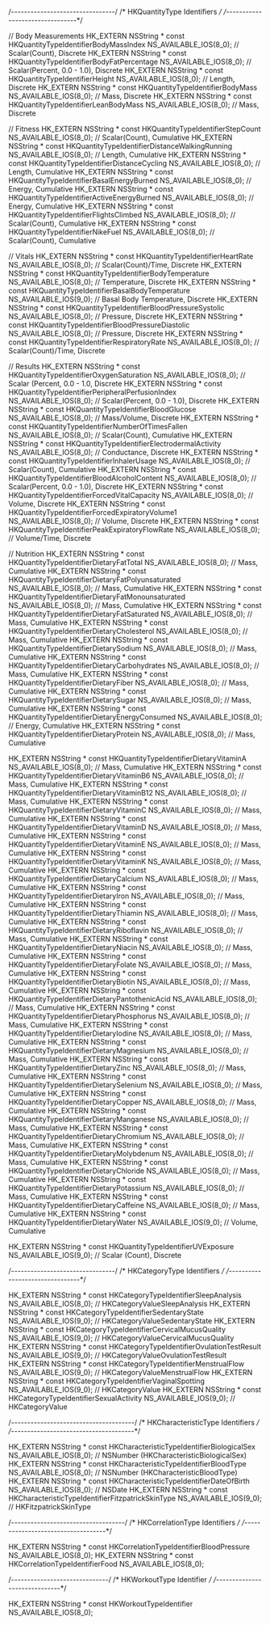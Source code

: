 /*--------------------------------*/
/*   HKQuantityType Identifiers   */
/*--------------------------------*/

// Body Measurements
HK_EXTERN NSString * const HKQuantityTypeIdentifierBodyMassIndex NS_AVAILABLE_IOS(8_0);             // Scalar(Count),               Discrete
HK_EXTERN NSString * const HKQuantityTypeIdentifierBodyFatPercentage NS_AVAILABLE_IOS(8_0);         // Scalar(Percent, 0.0 - 1.0),  Discrete
HK_EXTERN NSString * const HKQuantityTypeIdentifierHeight NS_AVAILABLE_IOS(8_0);                    // Length,                      Discrete
HK_EXTERN NSString * const HKQuantityTypeIdentifierBodyMass NS_AVAILABLE_IOS(8_0);                  // Mass,                        Discrete
HK_EXTERN NSString * const HKQuantityTypeIdentifierLeanBodyMass NS_AVAILABLE_IOS(8_0);              // Mass,                        Discrete

// Fitness
HK_EXTERN NSString * const HKQuantityTypeIdentifierStepCount NS_AVAILABLE_IOS(8_0);                 // Scalar(Count),               Cumulative
HK_EXTERN NSString * const HKQuantityTypeIdentifierDistanceWalkingRunning NS_AVAILABLE_IOS(8_0);    // Length,                      Cumulative
HK_EXTERN NSString * const HKQuantityTypeIdentifierDistanceCycling NS_AVAILABLE_IOS(8_0);           // Length,                      Cumulative
HK_EXTERN NSString * const HKQuantityTypeIdentifierBasalEnergyBurned NS_AVAILABLE_IOS(8_0);         // Energy,                      Cumulative
HK_EXTERN NSString * const HKQuantityTypeIdentifierActiveEnergyBurned NS_AVAILABLE_IOS(8_0);        // Energy,                      Cumulative
HK_EXTERN NSString * const HKQuantityTypeIdentifierFlightsClimbed NS_AVAILABLE_IOS(8_0);            // Scalar(Count),               Cumulative
HK_EXTERN NSString * const HKQuantityTypeIdentifierNikeFuel NS_AVAILABLE_IOS(8_0);                  // Scalar(Count),               Cumulative

// Vitals
HK_EXTERN NSString * const HKQuantityTypeIdentifierHeartRate NS_AVAILABLE_IOS(8_0);                 // Scalar(Count)/Time,          Discrete
HK_EXTERN NSString * const HKQuantityTypeIdentifierBodyTemperature NS_AVAILABLE_IOS(8_0);           // Temperature,                 Discrete
HK_EXTERN NSString * const HKQuantityTypeIdentifierBasalBodyTemperature NS_AVAILABLE_IOS(9_0);      // Basal Body Temperature,      Discrete
HK_EXTERN NSString * const HKQuantityTypeIdentifierBloodPressureSystolic NS_AVAILABLE_IOS(8_0);     // Pressure,                    Discrete
HK_EXTERN NSString * const HKQuantityTypeIdentifierBloodPressureDiastolic NS_AVAILABLE_IOS(8_0);    // Pressure,                    Discrete
HK_EXTERN NSString * const HKQuantityTypeIdentifierRespiratoryRate NS_AVAILABLE_IOS(8_0);           // Scalar(Count)/Time,          Discrete

// Results
HK_EXTERN NSString * const HKQuantityTypeIdentifierOxygenSaturation NS_AVAILABLE_IOS(8_0);          // Scalar (Percent, 0.0 - 1.0,  Discrete
HK_EXTERN NSString * const HKQuantityTypeIdentifierPeripheralPerfusionIndex NS_AVAILABLE_IOS(8_0);  // Scalar(Percent, 0.0 - 1.0),  Discrete
HK_EXTERN NSString * const HKQuantityTypeIdentifierBloodGlucose NS_AVAILABLE_IOS(8_0);              // Mass/Volume,                 Discrete
HK_EXTERN NSString * const HKQuantityTypeIdentifierNumberOfTimesFallen NS_AVAILABLE_IOS(8_0);       // Scalar(Count),               Cumulative
HK_EXTERN NSString * const HKQuantityTypeIdentifierElectrodermalActivity NS_AVAILABLE_IOS(8_0);     // Conductance,                 Discrete
HK_EXTERN NSString * const HKQuantityTypeIdentifierInhalerUsage NS_AVAILABLE_IOS(8_0);              // Scalar(Count),               Cumulative
HK_EXTERN NSString * const HKQuantityTypeIdentifierBloodAlcoholContent NS_AVAILABLE_IOS(8_0);       // Scalar(Percent, 0.0 - 1.0),  Discrete
HK_EXTERN NSString * const HKQuantityTypeIdentifierForcedVitalCapacity NS_AVAILABLE_IOS(8_0);       // Volume,                      Discrete
HK_EXTERN NSString * const HKQuantityTypeIdentifierForcedExpiratoryVolume1 NS_AVAILABLE_IOS(8_0);   // Volume,                      Discrete
HK_EXTERN NSString * const HKQuantityTypeIdentifierPeakExpiratoryFlowRate NS_AVAILABLE_IOS(8_0);    // Volume/Time,                 Discrete

// Nutrition
HK_EXTERN NSString * const HKQuantityTypeIdentifierDietaryFatTotal NS_AVAILABLE_IOS(8_0);           // Mass,   Cumulative
HK_EXTERN NSString * const HKQuantityTypeIdentifierDietaryFatPolyunsaturated NS_AVAILABLE_IOS(8_0); // Mass,   Cumulative
HK_EXTERN NSString * const HKQuantityTypeIdentifierDietaryFatMonounsaturated NS_AVAILABLE_IOS(8_0); // Mass,   Cumulative
HK_EXTERN NSString * const HKQuantityTypeIdentifierDietaryFatSaturated NS_AVAILABLE_IOS(8_0);       // Mass,   Cumulative
HK_EXTERN NSString * const HKQuantityTypeIdentifierDietaryCholesterol NS_AVAILABLE_IOS(8_0);        // Mass,   Cumulative
HK_EXTERN NSString * const HKQuantityTypeIdentifierDietarySodium NS_AVAILABLE_IOS(8_0);             // Mass,   Cumulative
HK_EXTERN NSString * const HKQuantityTypeIdentifierDietaryCarbohydrates NS_AVAILABLE_IOS(8_0);      // Mass,   Cumulative
HK_EXTERN NSString * const HKQuantityTypeIdentifierDietaryFiber NS_AVAILABLE_IOS(8_0);              // Mass,   Cumulative
HK_EXTERN NSString * const HKQuantityTypeIdentifierDietarySugar NS_AVAILABLE_IOS(8_0);              // Mass,   Cumulative
HK_EXTERN NSString * const HKQuantityTypeIdentifierDietaryEnergyConsumed NS_AVAILABLE_IOS(8_0);     // Energy, Cumulative
HK_EXTERN NSString * const HKQuantityTypeIdentifierDietaryProtein NS_AVAILABLE_IOS(8_0);            // Mass,   Cumulative

HK_EXTERN NSString * const HKQuantityTypeIdentifierDietaryVitaminA NS_AVAILABLE_IOS(8_0);           // Mass, Cumulative
HK_EXTERN NSString * const HKQuantityTypeIdentifierDietaryVitaminB6 NS_AVAILABLE_IOS(8_0);          // Mass, Cumulative
HK_EXTERN NSString * const HKQuantityTypeIdentifierDietaryVitaminB12 NS_AVAILABLE_IOS(8_0);         // Mass, Cumulative
HK_EXTERN NSString * const HKQuantityTypeIdentifierDietaryVitaminC NS_AVAILABLE_IOS(8_0);           // Mass, Cumulative
HK_EXTERN NSString * const HKQuantityTypeIdentifierDietaryVitaminD NS_AVAILABLE_IOS(8_0);           // Mass, Cumulative
HK_EXTERN NSString * const HKQuantityTypeIdentifierDietaryVitaminE NS_AVAILABLE_IOS(8_0);           // Mass, Cumulative
HK_EXTERN NSString * const HKQuantityTypeIdentifierDietaryVitaminK NS_AVAILABLE_IOS(8_0);           // Mass, Cumulative
HK_EXTERN NSString * const HKQuantityTypeIdentifierDietaryCalcium NS_AVAILABLE_IOS(8_0);            // Mass, Cumulative
HK_EXTERN NSString * const HKQuantityTypeIdentifierDietaryIron NS_AVAILABLE_IOS(8_0);               // Mass, Cumulative
HK_EXTERN NSString * const HKQuantityTypeIdentifierDietaryThiamin NS_AVAILABLE_IOS(8_0);            // Mass, Cumulative
HK_EXTERN NSString * const HKQuantityTypeIdentifierDietaryRiboflavin NS_AVAILABLE_IOS(8_0);         // Mass, Cumulative
HK_EXTERN NSString * const HKQuantityTypeIdentifierDietaryNiacin NS_AVAILABLE_IOS(8_0);             // Mass, Cumulative
HK_EXTERN NSString * const HKQuantityTypeIdentifierDietaryFolate NS_AVAILABLE_IOS(8_0);             // Mass, Cumulative
HK_EXTERN NSString * const HKQuantityTypeIdentifierDietaryBiotin NS_AVAILABLE_IOS(8_0);             // Mass, Cumulative
HK_EXTERN NSString * const HKQuantityTypeIdentifierDietaryPantothenicAcid NS_AVAILABLE_IOS(8_0);    // Mass, Cumulative
HK_EXTERN NSString * const HKQuantityTypeIdentifierDietaryPhosphorus NS_AVAILABLE_IOS(8_0);         // Mass, Cumulative
HK_EXTERN NSString * const HKQuantityTypeIdentifierDietaryIodine NS_AVAILABLE_IOS(8_0);             // Mass, Cumulative
HK_EXTERN NSString * const HKQuantityTypeIdentifierDietaryMagnesium NS_AVAILABLE_IOS(8_0);          // Mass, Cumulative
HK_EXTERN NSString * const HKQuantityTypeIdentifierDietaryZinc NS_AVAILABLE_IOS(8_0);               // Mass, Cumulative
HK_EXTERN NSString * const HKQuantityTypeIdentifierDietarySelenium NS_AVAILABLE_IOS(8_0);           // Mass, Cumulative
HK_EXTERN NSString * const HKQuantityTypeIdentifierDietaryCopper NS_AVAILABLE_IOS(8_0);             // Mass, Cumulative
HK_EXTERN NSString * const HKQuantityTypeIdentifierDietaryManganese NS_AVAILABLE_IOS(8_0);          // Mass, Cumulative
HK_EXTERN NSString * const HKQuantityTypeIdentifierDietaryChromium NS_AVAILABLE_IOS(8_0);           // Mass, Cumulative
HK_EXTERN NSString * const HKQuantityTypeIdentifierDietaryMolybdenum NS_AVAILABLE_IOS(8_0);         // Mass, Cumulative
HK_EXTERN NSString * const HKQuantityTypeIdentifierDietaryChloride NS_AVAILABLE_IOS(8_0);           // Mass, Cumulative
HK_EXTERN NSString * const HKQuantityTypeIdentifierDietaryPotassium NS_AVAILABLE_IOS(8_0);          // Mass, Cumulative
HK_EXTERN NSString * const HKQuantityTypeIdentifierDietaryCaffeine NS_AVAILABLE_IOS(8_0);           // Mass, Cumulative
HK_EXTERN NSString * const HKQuantityTypeIdentifierDietaryWater NS_AVAILABLE_IOS(9_0);              // Volume, Cumulative

HK_EXTERN NSString * const HKQuantityTypeIdentifierUVExposure NS_AVAILABLE_IOS(9_0);                // Scalar (Count), Discrete

/*--------------------------------*/
/*   HKCategoryType Identifiers   */
/*--------------------------------*/

HK_EXTERN NSString * const HKCategoryTypeIdentifierSleepAnalysis NS_AVAILABLE_IOS(8_0);             // HKCategoryValueSleepAnalysis
HK_EXTERN NSString * const HKCategoryTypeIdentifierSedentaryState NS_AVAILABLE_IOS(9_0);            // HKCategoryValueSedentaryState
HK_EXTERN NSString * const HKCategoryTypeIdentifierCervicalMucusQuality NS_AVAILABLE_IOS(9_0);      // HKCategoryValueCervicalMucusQuality
HK_EXTERN NSString * const HKCategoryTypeIdentifierOvulationTestResult NS_AVAILABLE_IOS(9_0);       // HKCategoryValueOvulationTestResult
HK_EXTERN NSString * const HKCategoryTypeIdentifierMenstrualFlow NS_AVAILABLE_IOS(9_0);             // HKCategoryValueMenstrualFlow
HK_EXTERN NSString * const HKCategoryTypeIdentifierVaginalSpotting NS_AVAILABLE_IOS(9_0);           // HKCategoryValue
HK_EXTERN NSString * const HKCategoryTypeIdentifierSexualActivity NS_AVAILABLE_IOS(9_0);            // HKCategoryValue


/*--------------------------------------*/
/*   HKCharacteristicType Identifiers   */
/*--------------------------------------*/

HK_EXTERN NSString * const HKCharacteristicTypeIdentifierBiologicalSex NS_AVAILABLE_IOS(8_0); // NSNumber (HKCharacteristicBiologicalSex)
HK_EXTERN NSString * const HKCharacteristicTypeIdentifierBloodType NS_AVAILABLE_IOS(8_0);     // NSNumber (HKCharacteristicBloodType)
HK_EXTERN NSString * const HKCharacteristicTypeIdentifierDateOfBirth NS_AVAILABLE_IOS(8_0);   // NSDate
HK_EXTERN NSString * const HKCharacteristicTypeIdentifierFitzpatrickSkinType NS_AVAILABLE_IOS(9_0); // HKFitzpatrickSkinType

/*-----------------------------------*/
/*   HKCorrelationType Identifiers   */
/*-----------------------------------*/

HK_EXTERN NSString * const HKCorrelationTypeIdentifierBloodPressure NS_AVAILABLE_IOS(8_0);
HK_EXTERN NSString * const HKCorrelationTypeIdentifierFood NS_AVAILABLE_IOS(8_0);

/*------------------------------*/
/*   HKWorkoutType Identifier   */
/*------------------------------*/

HK_EXTERN NSString * const HKWorkoutTypeIdentifier NS_AVAILABLE_IOS(8_0);
